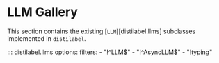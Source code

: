 # LLM Gallery

This section contains the existing [`LLM`][distilabel.llms] subclasses implemented in `distilabel`.

::: distilabel.llms
    options:
        filters:
        - "!^LLM$"
        - "!^AsyncLLM$"
        - "!typing"